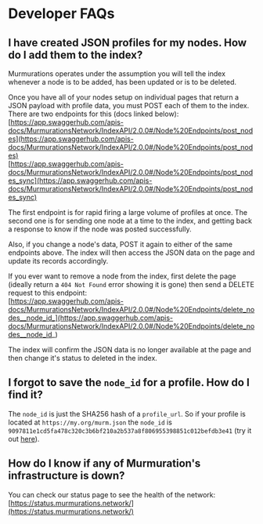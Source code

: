 # Developer FAQs

## I have created JSON profiles for my nodes. How do I add them to the index?

Murmurations operates under the assumption you will tell the index whenever a node is to be added, has been updated or is to be deleted.

Once you have all of your nodes setup on individual pages that return a JSON payload with profile data, you must POST each of them to the index. There are two endpoints for this (docs linked below):  
[https://app.swaggerhub.com/apis-docs/MurmurationsNetwork/IndexAPI/2.0.0#/Node%20Endpoints/post_nodes](https://app.swaggerhub.com/apis-docs/MurmurationsNetwork/IndexAPI/2.0.0#/Node%20Endpoints/post_nodes)  
[https://app.swaggerhub.com/apis-docs/MurmurationsNetwork/IndexAPI/2.0.0#/Node%20Endpoints/post_nodes_sync](https://app.swaggerhub.com/apis-docs/MurmurationsNetwork/IndexAPI/2.0.0#/Node%20Endpoints/post_nodes_sync)

The first endpoint is for rapid firing a large volume of profiles at once. The second one is for sending one node at a time to the index, and getting back a response to know if the node was posted successfully.

Also, if you change a node's data, POST it again to either of the same endpoints above. The index will then access the JSON data on the page and update its records accordingly.

If you ever want to remove a node from the index, first delete the page (ideally return a `404 Not Found` error showing it is gone) then send a DELETE request to this endpoint:  
[https://app.swaggerhub.com/apis-docs/MurmurationsNetwork/IndexAPI/2.0.0#/Node%20Endpoints/delete_nodes__node_id_](https://app.swaggerhub.com/apis-docs/MurmurationsNetwork/IndexAPI/2.0.0#/Node%20Endpoints/delete_nodes__node_id_)

The index will confirm the JSON data is no longer available at the page and then change it's status to deleted​ in the index.

## I forgot to save the `node_id` for a profile. How do I find it?

The `node_id` is just the SHA256 hash of a `profile_url`. So if your profile is located at `https://my.org/murm.json` the `node_id` is `9097811e1cd5fa478c320c3b6bf210a2b537a8f806955398851c012befdb3e41` (try it out [here](https://emn178.github.io/online-tools/sha256.html)).

## How do I know if any of Murmuration's infrastructure is down?

You can check our status page to see the health of the network:  
[https://status.murmurations.network/](https://status.murmurations.network/)
